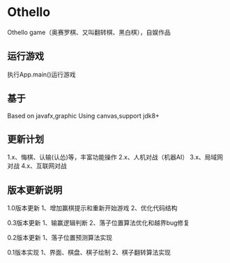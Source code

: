 # Othello
Othello game（奥赛罗棋、又叫翻转棋、黑白棋），自娱作品

## 运行游戏
执行App.main()运行游戏

## 基于
Based on javafx,graphic Using canvas,support jdk8+

## 更新计划
1.x、悔棋、认输(认怂)等，丰富功能操作
2.x、人机对战（机器AI）
3.x、局域网对战
4.x、互联网对战

## 版本更新说明

1.0版本更新
1、增加赢棋提示和重新开始游戏
2、优化代码结构

0.3版本更新
1、输赢逻辑判断
2、落子位置算法优化和越界bug修复

0.2版本更新
1、落子位置预测算法实现

0.1版本实现
1、界面、棋盘、棋子绘制
2、棋子翻转算法实现
